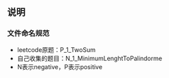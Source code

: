 ## 说明
### 文件命名规范
- leetcode原题：P_1_TwoSum
- 自己收集的题目：N_1_MinimumLenghtToPalindorme
- N表示negative，P表示positive